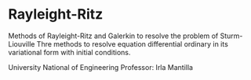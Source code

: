 # Rayleight-Ritz
 Methods of Rayleight-Ritz and Galerkin to resolve the problem of Sturm-Liouville
 Thre methods to resolve equation differential ordinary in its variational form with initial conditions.

 University National of Engineering
 Professor: Irla Mantilla
 
